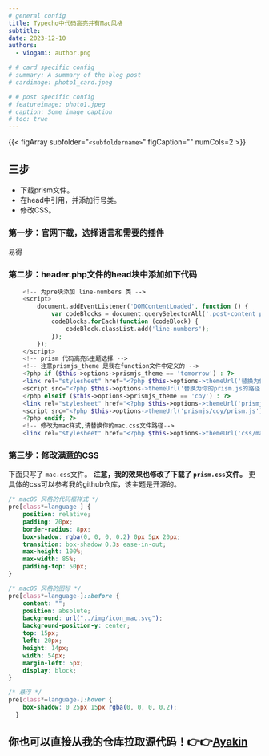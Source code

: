 ```yaml
---
# general config
title: Typecho中代码高亮并有Mac风格
subtitle: 
date: 2023-12-10
authors:
  - viogami: author.png

# # card specific config
# summary: A summary of the blog post
# cardimage: photo1_card.jpeg

# # post specific config
# featureimage: photo1.jpeg
# caption: Some image caption
# toc: true
---
```

{{< figArray subfolder="`<subfoldername>`" figCaption="" numCols=2 >}}

## 三步

- 下载prism文件。
- 在head中引用，并添加行号类。
- 修改CSS。

<!--more-->

### 第一步：官网下载，选择语言和需要的插件

易得

### 第二步：header.php文件的head块中添加如下代码

```php
    <!-- 为pre块添加 line-numbers 类 -->
    <script>
        document.addEventListener('DOMContentLoaded', function () {
            var codeBlocks = document.querySelectorAll('.post-content pre:not(.line-numbers)');
            codeBlocks.forEach(function (codeBlock) {
                codeBlock.classList.add('line-numbers');
            });
        });
    </script>
    <!-- prism 代码高亮&主题选择 -->
    <!-- 注意prismjs_theme 是我在function文件中定义的 -->
    <?php if ($this->options->prismjs_theme == 'tomorrow') : ?>
    <link rel="stylesheet" href="<?php $this->options->themeUrl('替换为你的prism.css的路径，下同'); ?>" />
    <script src="<?php $this->options->themeUrl('替换为你的prism.js的路径，下同'); ?>"></script>
    <?php elseif ($this->options->prismjs_theme == 'coy') : ?>
    <link rel="stylesheet" href="<?php $this->options->themeUrl('prismjs/coy/prism.css'); ?>" />
    <script src="<?php $this->options->themeUrl('prismjs/coy/prism.js'); ?>"></script>
    <?php endif; ?>
    <!-- 修改为mac样式,请替换你的mac.css文件路径-->
    <link rel="stylesheet" href="<?php $this->options->themeUrl('css/mac.css'); ?>" />
```

### 第三步：修改满意的CSS

下面只写了 `mac.css`文件。
**注意，我的效果也修改了下载了 `prism.css`文件。**
更具体的css可以参考我的github仓库，该主题是开源的。

```css
/* macOS 风格的代码框样式 */
pre[class*=language-] {
    position: relative;
    padding: 20px;
    border-radius: 8px; 
    box-shadow: rgba(0, 0, 0, 0.2) 0px 5px 20px;
    transition: box-shadow 0.3s ease-in-out;
    max-height: 100%;
    max-width: 85%;
    padding-top: 50px;
}

/* macOS 风格的图标 */
pre[class*=language-]::before {
    content: "";
    position: absolute;
    background: url("../img/icon_mac.svg");
    background-position-y: center;
    top: 15px;
    left: 20px;
    height: 14px;
    width: 54px;
    margin-left: 5px;
    display: block;
}

/* 悬浮 */
pre[class*=language-]:hover {
    box-shadow: 0 25px 15px rgba(0, 0, 0, 0.2);
  }
```

## 你也可以直接从我的仓库拉取源代码！👉👉**[Ayakin](https://github.com/viogami/Ayakin-TypechoTheme)**

<script src="https://giscus.app/client.js"
        data-repo="viogami/blog"
        data-repo-id="R_kgDOORWDyA"
        data-category="Announcements"
        data-category-id="DIC_kwDOORWDyM4Conxc"
        data-mapping="pathname"
        data-strict="0"
        data-reactions-enabled="1"
        data-emit-metadata="0"
        data-input-position="top"
        data-theme="preferred_color_scheme"
        data-lang="zh-CN"
        crossorigin="anonymous"
        async>
</script>
